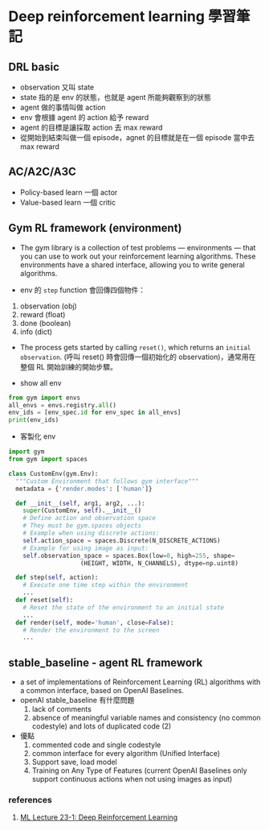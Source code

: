 # Deep reinforcement learning 學習筆記

## DRL basic

* observation 又叫 state
* state 指的是 env 的狀態，也就是 agent 所能夠觀察到的狀態
* agent 做的事情叫做 action
* env 會根據 agent 的 action 給予 reward
* agent 的目標是讓採取 action 去 max reward
* 從開始到結束叫做一個 episode，agnet 的目標就是在一個 episode 當中去 max reward

## AC/A2C/A3C

* Policy-based learn 一個 actor
* Value-based learn 一個 critic

## Gym RL framework (environment)

* The gym library is a collection of test problems — environments — that you can use to work out your reinforcement learning algorithms. These environments have a shared interface, allowing you to write general algorithms.

* env 的 `step` function 會回傳四個物件：

1. observation (obj)
2. reward (float)
3. done (boolean)
4. info (dict)

* The process gets started by calling `reset()`, which returns an `initial observation`. (呼叫 reset() 時會回傳一個初始化的 observation)，通常用在整個 RL 開始訓練的開始步驟。

* show all env
```python
from gym import envs
all_envs = envs.registry.all()
env_ids = [env_spec.id for env_spec in all_envs]
print(env_ids)
```

* 客製化 env

```python
import gym
from gym import spaces

class CustomEnv(gym.Env):
  """Custom Environment that follows gym interface"""
  metadata = {'render.modes': ['human']}

  def __init__(self, arg1, arg2, ...):
    super(CustomEnv, self).__init__()
    # Define action and observation space
    # They must be gym.spaces objects
    # Example when using discrete actions:
    self.action_space = spaces.Discrete(N_DISCRETE_ACTIONS)
    # Example for using image as input:
    self.observation_space = spaces.Box(low=0, high=255, shape=
                    (HEIGHT, WIDTH, N_CHANNELS), dtype=np.uint8)

  def step(self, action):
    # Execute one time step within the environment
    ...
  def reset(self):
    # Reset the state of the environment to an initial state
    ...
  def render(self, mode='human', close=False):
    # Render the environment to the screen
    ...
```

## stable_baseline - agent RL framework

* a set of implementations of Reinforcement Learning (RL) algorithms with a common interface, based on OpenAI Baselines.
* openAI stable_baseline 有什麼問題
  1. lack of comments
  2. absence of meaningful variable names and consistency (no common codestyle) and lots of duplicated code (2)
* 優點
  1. commented code and single codestyle
  2. common interface for every algorithm (Unified Interface)
  3. Support save, load model
  4. Training on Any Type of Features (current OpenAI Baselines only support continuous actions when not using images as input)



### references
1. [ML Lecture 23-1: Deep Reinforcement Learning
](https://www.youtube.com/watch?v=W8XF3ME8G2I&t=640s)